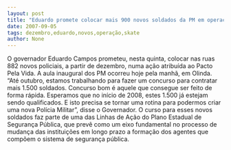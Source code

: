 ```yaml
---
layout: post
title: "Eduardo promete colocar mais 900 novos soldados da PM em operação até dezembro"
date: 2007-09-05
tags: dezembro,eduardo,novos,operação,skate
author: None
---
```

O governador Eduardo Campos prometeu, nesta quinta,&nbsp;colocar nas ruas 882 novos policiais, a partir de dezembro, numa a&ccedil;&atilde;o atribu&iacute;da ao Pacto Pela Vida.
A aula inaugural dos PM ocorreu hoje pela manh&atilde;, em Olinda. 
&ldquo;At&eacute; outubro, estamos trabalhando para fazer um concurso para contratar mais 1.500 soldados. Concurso bom &eacute; aquele que consegue ser feito de forma r&aacute;pida. Esperamos que no in&iacute;cio de 2008, estes 1.500 j&aacute; estejam sendo qualificados. E isto precisa se tornar uma rotina para podermos criar uma nova Pol&iacute;cia Militar&rdquo;, disse o Governador. 
O curso para esses novos soldados faz parte de uma das Linhas de A&ccedil;&atilde;o do Plano Estadual de Seguran&ccedil;a P&uacute;blica, que prev&ecirc; como um eixo fundamental no processo de mudan&ccedil;a das institui&ccedil;&otilde;es em longo prazo a forma&ccedil;&atilde;o dos agentes que comp&otilde;em o sistema de seguran&ccedil;a p&uacute;blica. 
&nbsp; 